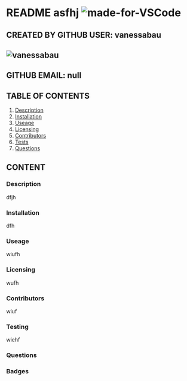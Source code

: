 # README asfhj ![made-for-VSCode](https://img.shields.io/badge/Made%20for-VSCode-1f425f.svg)
## CREATED BY GITHUB USER: vanessabau
## ![vanessabau](https://avatars2.githubusercontent.com/u/59780981?v=4)
## GITHUB EMAIL: null
## TABLE OF CONTENTS
1. [Description](###Description)
2. [Installation](###Installation)
3. [Useage](###Useage)
4. [Licensing](###Licensing)
5. [Contributors](###Contributors)
6. [Tests](###Testing)
7. [Questions](###Questions)

## CONTENT
### Description
dfjh
### Installation
dfh
### Useage
wiufh
### Licensing
wufh
### Contributors
wiuf
### Testing
wiehf
### Questions

### Badges
